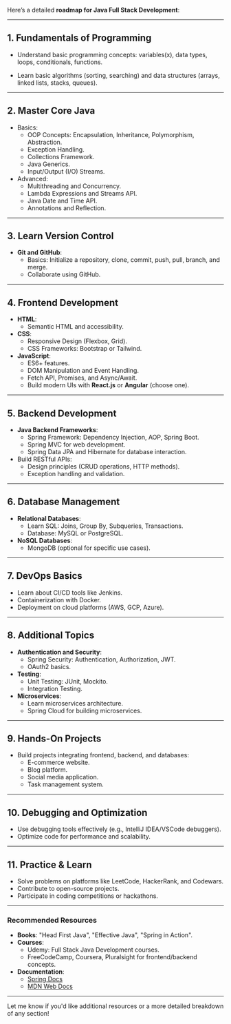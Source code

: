 Here’s a detailed **roadmap for Java Full Stack Development**:

---

## **1. Fundamentals of Programming**
   - Understand basic programming concepts:
    variables(x),
    data types,
    loops,
    conditionals, 
    functions.

   - Learn basic algorithms (sorting, searching) and data structures (arrays, linked lists, stacks, queues).

---

## **2. Master Core Java**
   - Basics:
     - OOP Concepts: Encapsulation, Inheritance, Polymorphism, Abstraction.
     - Exception Handling.
     - Collections Framework.
     - Java Generics.
     - Input/Output (I/O) Streams.
   - Advanced:
     - Multithreading and Concurrency.
     - Lambda Expressions and Streams API.
     - Java Date and Time API.
     - Annotations and Reflection.

---

## **3. Learn Version Control**
   - **Git and GitHub**:
     - Basics: Initialize a repository, clone, commit, push, pull, branch, and merge.
     - Collaborate using GitHub.

---

## **4. Frontend Development**
   - **HTML**:
     - Semantic HTML and accessibility.
   - **CSS**:
     - Responsive Design (Flexbox, Grid).
     - CSS Frameworks: Bootstrap or Tailwind.
   - **JavaScript**:
     - ES6+ features.
     - DOM Manipulation and Event Handling.
     - Fetch API, Promises, and Async/Await.
     - Build modern UIs with **React.js** or **Angular** (choose one).

---

## **5. Backend Development**
   - **Java Backend Frameworks**:
     - Spring Framework: Dependency Injection, AOP, Spring Boot.
     - Spring MVC for web development.
     - Spring Data JPA and Hibernate for database interaction.
   - Build RESTful APIs:
     - Design principles (CRUD operations, HTTP methods).
     - Exception handling and validation.

---

## **6. Database Management**
   - **Relational Databases**:
     - Learn SQL: Joins, Group By, Subqueries, Transactions.
     - Database: MySQL or PostgreSQL.
   - **NoSQL Databases**:
     - MongoDB (optional for specific use cases).

---

## **7. DevOps Basics**
   - Learn about CI/CD tools like Jenkins.
   - Containerization with Docker.
   - Deployment on cloud platforms (AWS, GCP, Azure).

---

## **8. Additional Topics**
   - **Authentication and Security**:
     - Spring Security: Authentication, Authorization, JWT.
     - OAuth2 basics.
   - **Testing**:
     - Unit Testing: JUnit, Mockito.
     - Integration Testing.
   - **Microservices**:
     - Learn microservices architecture.
     - Spring Cloud for building microservices.

---

## **9. Hands-On Projects**
   - Build projects integrating frontend, backend, and databases:
     - E-commerce website.
     - Blog platform.
     - Social media application.
     - Task management system.

---

## **10. Debugging and Optimization**
   - Use debugging tools effectively (e.g., IntelliJ IDEA/VSCode debuggers).
   - Optimize code for performance and scalability.

---

## **11. Practice & Learn**
   - Solve problems on platforms like LeetCode, HackerRank, and Codewars.
   - Contribute to open-source projects.
   - Participate in coding competitions or hackathons.

---

### **Recommended Resources**
   - **Books**: "Head First Java", "Effective Java", "Spring in Action".
   - **Courses**:
     - Udemy: Full Stack Java Development courses.
     - FreeCodeCamp, Coursera, Pluralsight for frontend/backend concepts.
   - **Documentation**:
     - [Spring Docs](https://spring.io/projects/spring-boot)
     - [MDN Web Docs](https://developer.mozilla.org/)

---

Let me know if you'd like additional resources or a more detailed breakdown of any section!